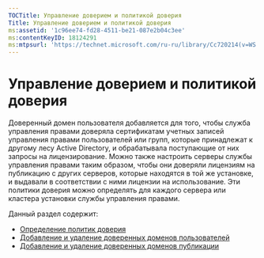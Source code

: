 ```yaml
---
TOCTitle: Управление доверием и политикой доверия
Title: Управление доверием и политикой доверия
ms:assetid: '1c96ee74-fd28-4511-be21-087e2b04c3ee'
ms:contentKeyID: 18124291
ms:mtpsurl: 'https://technet.microsoft.com/ru-ru/library/Cc720214(v=WS.10)'
---
```


Управление доверием и политикой доверия
=======================================

Доверенный домен пользователя добавляется для того, чтобы служба управления правами доверяла сертификатам учетных записей управления правами пользователей или групп, которые принадлежат к другому лесу Active Directory, и обрабатывала поступающие от них запросы на лицензирование. Можно также настроить серверы службы управления правами таким образом, чтобы они доверяли лицензиям на публикацию с других серверов, которые находятся в той же установке, и выдавали в соответствии с ними лицензии на использование. Эти политики доверия можно определять для каждого сервера или кластера установки службы управления правами.

Данный раздел содержит:

-   [Определение политик доверия](https://technet.microsoft.com/e8d78300-4b26-4f15-9e4f-5ae9eb827ef9)
-   [Добавление и удаление доверенных доменов пользователей](https://technet.microsoft.com/7c440b15-01c4-49f1-b43c-00f67f3388c1)
-   [Добавление и удаление доверенных доменов публикации](https://technet.microsoft.com/d87b502d-5497-4ccd-badf-f6807d587cee)

